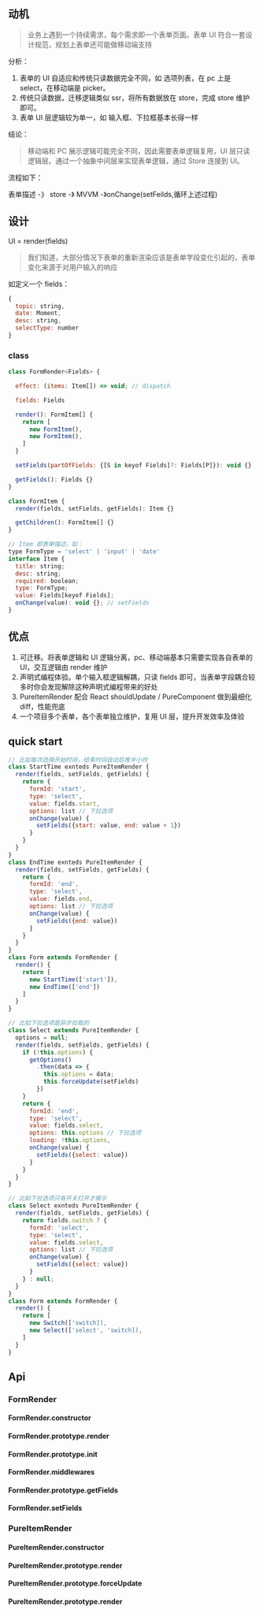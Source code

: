 ## 动机

> 业务上遇到一个持续需求，每个需求即一个表单页面。表单 UI 符合一套设计规范，规划上表单还可能做移动端支持

分析：

1. 表单的 UI 自适应和传统只读数据完全不同，如 选项列表，在 pc 上是 select，在移动端是 picker。
2. 传统只读数据，迁移逻辑类似 ssr，将所有数据放在 store，完成 store 维护即可。
3. 表单 UI 层逻辑较为单一，如 输入框、下拉框基本长得一样

结论：

> 移动端和 PC 展示逻辑可能完全不同，因此需要表单逻辑复用，UI 层只读逻辑层。通过一个抽象中间层来实现表单逻辑，通过 Store 连接到 UI。

流程如下：

表单描述 -》 store -》 MVVM -》onChange(setFeilds,循环上述过程)

## 设计

UI = render(fields)

> 我们知道，大部分情况下表单的重新渲染应该是表单字段变化引起的，表单变化来源于对用户输入的响应

如定义一个 fields：

```js
{
  topic: string,
  date: Moment,
  desc: string,
  selectType: number
}
```

### class

```js
class FormRender<Fields> {

  effect: (items: Item[]) => void; // dispatch

  fields: Fields

  render(): FormItem[] {
    return [
      new FormItem(),
      new FormItem(),
    ]
  }

  setFields(partOfFields: {[S in keyof Fields]?: Fields[P]}): void {}

  getFields(): Fields {}
}

class FormItem {
  render(fields, setFields, getFields): Item {}

  getChildren(): FormItem[] {}
}

// Item 即表单描述，如：
type FormType = 'select' | 'input' | 'date'
interface Item {
  title: string;
  desc: string;
  required: boolean;
  type: FormType;
  value: Fields[keyof Fields];
  onChange(value): void {}; // setFields
}
```

## 优点

1. 可迁移。将表单逻辑和 UI 逻辑分离，pc、移动端基本只需要实现各自表单的 UI，交互逻辑由 render 维护
2. 声明式编程体验。单个输入框逻辑解耦，只读 fields 即可，当表单字段耦合较多时你会发现解除这种声明式编程带来的好处
3. PureItemRender 配合 React shouldUpdate / PureComponent 做到最细化 diff，性能兜底
4. 一个项目多个表单，各个表单独立维护，复用 UI 层，提升开发效率及体验

## quick start

```js
// 比如每次选择开始时间，结束时间自动后推半小时
class StartTime exnteds PureItemRender {
  render(fields, setFields, getFields) {
    return {
      formId: 'start',
      type: 'select',
      value: fields.start,
      options: list // 下拉选项
      onChange(value) {
        setFields({start: value, end: value + 1})
      }
    }
  }
}
class EndTime exnteds PureItemRender {
  render(fields, setFields, getFields) {
    return {
      formId: 'end',
      type: 'select',
      value: fields.end,
      options: list // 下拉选项
      onChange(value) {
        setFields({end: value})
      }
    }
  }
}
class Form extends FormRender {
  render() {
    return [
      new StartTime(['start']),
      new EndTime(['end'])
    ]
  }
}

// 比如下拉选项是异步拉取的
class Select extends PureItemRender {
  options = null;
  render(fields, setFields, getFields) {
    if (!this.options) {
      getOptions()
        .then(data => {
          this.options = data;
          this.forceUpdate(setFields)
        })
    }
    return {
      formId: 'end',
      type: 'select',
      value: fields.select,
      options: this.options // 下拉选项
      loading: !this.options,
      onChange(value) {
        setFields({select: value})
      }
    }
  }
}

// 比如下拉选项只有开关打开才展示
class Select exnteds PureItemRender {
  render(fields, setFields, getFields) {
    return fields.switch ? {
      formId: 'select',
      type: 'select',
      value: fields.select,
      options: list // 下拉选项
      onChange(value) {
        setFields({select: value})
      }
    } : null;
  }
}
class Form extends FormRender {
  render() {
    return [
      new Switch(['switch]),
      new Select(['select', 'switch]),
    ]
  }
}
```

## Api

### FormRender

#### FormRender.constructor

#### FormRender.prototype.render

#### FormRender.prototype.init

#### FormRender.middlewares

#### FormRender.prototype.getFields

#### FormRender.setFields

### PureItemRender

#### PureItemRender.constructor

#### PureItemRender.prototype.render

#### PureItemRender.prototype.forceUpdate

#### PureItemRender.prototype.render
